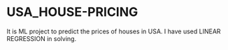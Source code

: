 # USA_HOUSE-PRICING

It is ML project to predict the prices of houses in USA. I have used LINEAR REGRESSION in solving.
